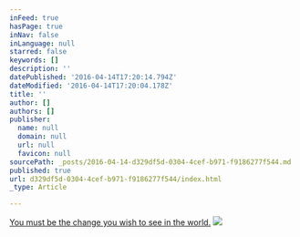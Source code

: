 ```yaml
---
inFeed: true
hasPage: true
inNav: false
inLanguage: null
starred: false
keywords: []
description: ''
datePublished: '2016-04-14T17:20:14.794Z'
dateModified: '2016-04-14T17:20:04.178Z'
title: ''
author: []
authors: []
publisher:
  name: null
  domain: null
  url: null
  favicon: null
sourcePath: _posts/2016-04-14-d329df5d-0304-4cef-b971-f9186277f544.md
published: true
url: d329df5d-0304-4cef-b971-f9186277f544/index.html
_type: Article

---
```

[You must be the change you wish to see in the world.][0]
![](https://the-grid-user-content.s3-us-west-2.amazonaws.com/47f39493-3dbb-4c02-a548-fbb0bea5aac7.jpg)

[0]: http://www.brainyquote.com/quotes/quotes/m/mahatmagan109075